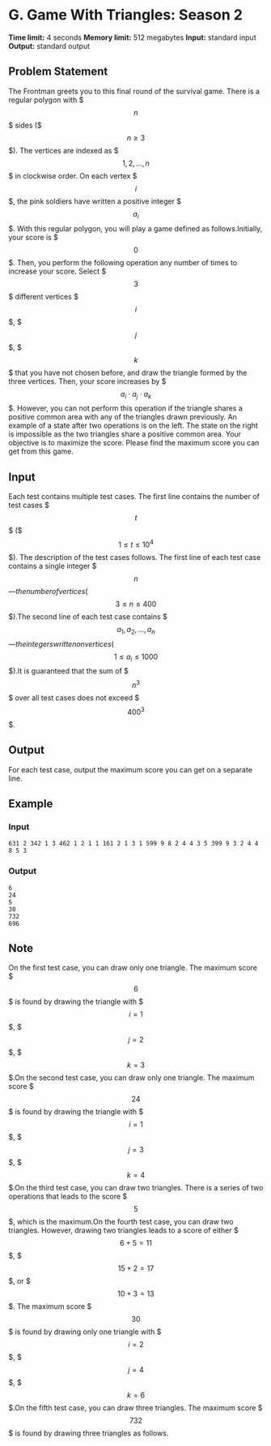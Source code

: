 # G. Game With Triangles: Season 2

**Time limit:** 4 seconds
**Memory limit:** 512 megabytes
**Input:** standard input
**Output:** standard output

## Problem Statement

The Frontman greets you to this final round of the survival game. There is a regular polygon with $$$n$$$ sides ($$$n \ge 3$$$). The vertices are indexed as $$$1,2,\ldots,n$$$ in clockwise order. On each vertex $$$i$$$, the pink soldiers have written a positive integer $$$a_i$$$. With this regular polygon, you will play a game defined as follows.Initially, your score is $$$0$$$. Then, you perform the following operation any number of times to increase your score.  Select $$$3$$$ different vertices $$$i$$$, $$$j$$$, $$$k$$$ that you have not chosen before, and draw the triangle formed by the three vertices.   Then, your score increases by $$$a_i \cdot a_j \cdot a_k$$$.  However, you can not perform this operation if the triangle shares a positive common area with any of the triangles drawn previously.      An example of a state after two operations is on the left. The state on the right is impossible as the two triangles share a positive common area. Your objective is to maximize the score. Please find the maximum score you can get from this game.

## Input

Each test contains multiple test cases. The first line contains the number of test cases $$$t$$$ ($$$1 \le t \le 10^4$$$). The description of the test cases follows. The first line of each test case contains a single integer $$$n$$$ — the number of vertices ($$$3 \le n \le 400$$$).The second line of each test case contains $$$a_1,a_2,\ldots,a_n$$$ — the integers written on vertices ($$$1 \le a_i \le 1000$$$).It is guaranteed that the sum of $$$n^3$$$ over all test cases does not exceed $$$400^3$$$.

## Output

For each test case, output the maximum score you can get on a separate line.

## Example

### Input
```
631 2 342 1 3 462 1 2 1 1 161 2 1 3 1 599 9 8 2 4 4 3 5 399 9 3 2 4 4 8 5 3
```

### Output
```
6
24
5
30
732
696
```

## Note

On the first test case, you can draw only one triangle. The maximum score $$$6$$$ is found by drawing the triangle with $$$i=1$$$, $$$j=2$$$, $$$k=3$$$.On the second test case, you can draw only one triangle. The maximum score $$$24$$$ is found by drawing the triangle with $$$i=1$$$, $$$j=3$$$, $$$k=4$$$.On the third test case, you can draw two triangles. There is a series of two operations that leads to the score $$$5$$$, which is the maximum.On the fourth test case, you can draw two triangles. However, drawing two triangles leads to a score of either $$$6+5=11$$$, $$$15+2=17$$$, or $$$10+3=13$$$. The maximum score $$$30$$$ is found by drawing only one triangle with $$$i=2$$$, $$$j=4$$$, $$$k=6$$$.On the fifth test case, you can draw three triangles. The maximum score $$$732$$$ is found by drawing three triangles as follows.